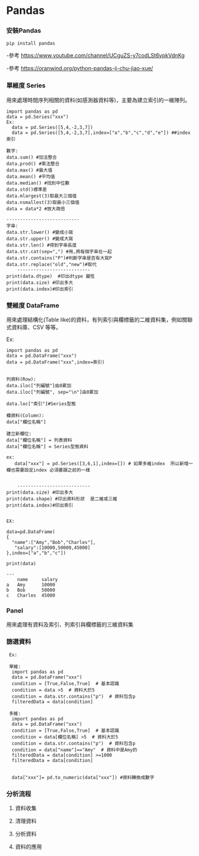 # Pandas

### 安裝Pandas

`pip install pandas`

-參考    https://www.youtube.com/channel/UCguZS-y7codLSt6vpkVdnKg

-參考    https://oranwind.org/python-pandas-ji-chu-jiao-xue/
### 單維度 Series

用來處理時間序列相關的資料(如感測器資料等)，主要為建立索引的一維陣列。

  
    import pandas as pd
    data = pd.Series("xxx")
    Ex:
      data = pd.Series([5,4,-2,3,7])
      data = pd.Series([5,4,-2,3,7],index=["a","b","c","d","e"]) ##index 索引
    
    數字:
    data.sum() #加法整合
    data.prod() #乘法整合
    data.max() #最大值
    data.mean() #平均值
    data.median() #找到中位數
    data.std()標準差
    data.mlargest(3)取最大三個值
    data.nsmallest(3)取最小三個值
    data = data*2 #放大兩倍
    
    ---------------------------
    字串:
    data.str.lower() #變成小寫
    data.str.upper() #變成大寫
    data.str.len() #得到字串長度
    data.str.cat(sep=",") #用,將每個字串在一起
    data.str.contains("P")#判斷字串是否有大寫P
    data.str.replace("old","new")#取代
        ---------------------------
    print(data.dtype)  #印出dtype 屬性
    print(data.size) #印出多大
    print(data.index)#印出索引
    
   


### 雙維度 DataFrame 

用來處理結構化(Table like)的資料，有列索引與欄標籤的二維資料集，例如關聯式資料庫、CSV 等等。

  Ex:
  
    import pandas as pd
    data = pd.DataFrame("xxx")
    data = pd.DataFrame("xxx",index=索引)

    
    列資料(Row):
    data.iloc["列編號"]由0累加
    data.iloc["列編號", sep="\n"]由0累加
    
    data.loc["索引"]#Series型態
    
    欄資料(Column):
    data["欄位名稱"]
    
    建立新欄位:
    data["欄位名稱"] = 列表資料
    data["欄位名稱"] = Series型態資料
    
    ex:
       data["xxx"] = pd.Series([3,6,1],index=[]) # 如果多維index  所以新增一欄也需要設定index 必須要跟之前的一樣
       
    
        ---------------------------
    print(data.size) #印出多大
    print(data.shape) #印出資料形狀  是二維或三維
    print(data.index)#印出索引
    
    
    EX:
    
    data=pd.DataFrame(
    {
      "name":["Amy","Bob","Charles"],
       "salary":[10000,50000,45000]
    },index=["a","b","c"])
    
    print(data)
    
    --- 
        name     salary
    a   Amy      10000
    b   Bob      50000
    c   Charles  45000



### Panel

用來處理有資料及索引、列索引與欄標籤的三維資料集






### 篩選資料

     Ex:
     
     單維:
      import pandas as pd
      data = pd.DataFrame("xxx")
      condition = [True,False,True]  # 基本認識
      condition = data >5  # 資料大於5
      condition = data.str.contains("p")  # 資料包含p
      filteredData = data[condition]
      
     多維: 
      import pandas as pd
      data = pd.DataFrame("xxx")
      condition = [True,False,True]  # 基本認識
      condition = data[欄位名稱] >5  # 資料大於5
      condition = data.str.contains("p")  # 資料包含p
      condition = data["name"]=="Amy"  # 資料中是Amy的
      filteredData = data[condition] >=1000
      filteredData = data[condition]


      data["xxx"]= pd.to_numeric(data["xxx"]) #資料轉換成數字


### 分析流程

1. 資料收集

2. 清理資料

3. 分析資料

4. 資料的應用
